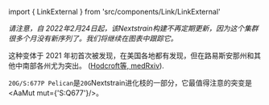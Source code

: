 import { LinkExternal } from 'src/components/Link/LinkExternal'

_请注意，自 2022年2月24日起，该Nextstrain构建不再定期更新，因为这个集群很多个月没有新序列了。我们将继续在图表中跟踪它。_

这种变体于 2021 年初首次被发现，在美国各地都有发现，但在路易斯安那州和其他中南部各州尤为突出。
([Hodcroft等, medRxiv](https://www.medrxiv.org/content/10.1101/2021.02.12.21251658v2)). <br/>

`20G/S:677P Pelican`是`20G`Nextstrain进化枝的一部分，它最值得注意的突变是<AaMut mut={'S:Q677'}/>。  <br/>

<MdxContent filepath="clusters/S.Q677.md" />
